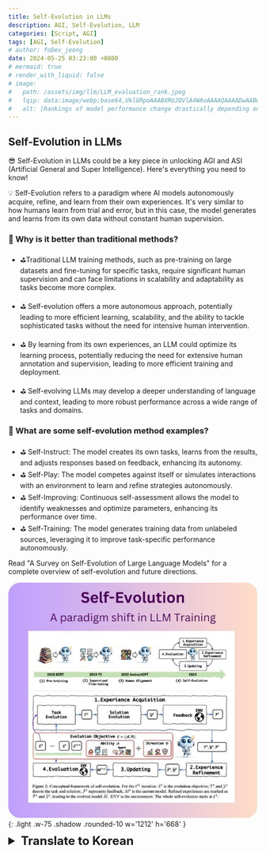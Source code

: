 ```yaml
---
title: Self-Evolution in LLMs
description: AGI, Self-Evolution, LLM
categories: [Script, AGI]
tags: [AGI, Self-Evolution]
# author: foDev_jeong
date: 2024-05-25 03:23:00 +0800
# mermaid: true
# render_with_liquid: false
# image:
#   path: /assets/img/llm/LLM_evaluation_rank.jpeg
#   lqip: data:image/webp;base64,UklGRpoAAABXRUJQVlA4WAoAAAAQAAAADwAABwAAQUxQSDIAAAARL0AmbZurmr57yyIiqE8oiG0bejIYEQTgqiDA9vqnsUSI6H+oAERp2HZ65qP/VIAWAFZQOCBCAAAA8AEAnQEqEAAIAAVAfCWkAALp8sF8rgRgAP7o9FDvMCkMde9PK7euH5M1m6VWoDXf2FkP3BqV0ZYbO6NA/VFIAAAA
#   alt: [Rankings of model performance change drastically depending on which LLM is used as the judge on KILT-NQ]
---
```



## Self-Evolution in LLMs

😎 Self-Evolution in LLMs could be a key piece in unlocking AGI and ASI (Artificial General and Super Intelligence). Here's everything you need to know!

💡 Self-Evolution refers to a paradigm where AI models autonomously acquire, refine, and learn from their own experiences. It's very similar to how humans learn from trial and error, but in this case, the model generates and learns from its own data without constant human supervision.

### 🤔 Why is it better than traditional methods?
- ⛳Traditional LLM training methods, such as pre-training on large datasets and fine-tuning for specific tasks, require significant human supervision and can face limitations in scalability and adaptability as tasks become more complex. 

- ⛳ Self-evolution offers a more autonomous approach, potentially leading to more efficient learning, scalability, and the ability to tackle sophisticated tasks without the need for intensive human intervention.

- ⛳ By learning from its own experiences, an LLM could optimize its learning process, potentially reducing the need for extensive human annotation and supervision, leading to more efficient training and deployment.

- ⛳ Self-evolving LLMs may develop a deeper understanding of language and context, leading to more robust performance across a wide range of tasks and domains.

### 🤔 What are some self-evolution method examples?
- ⛳ Self-Instruct: The model creates its own tasks, learns from the results, and adjusts responses based on feedback, enhancing its autonomy.
- ⛳ Self-Play: The model competes against itself or simulates interactions with an environment to learn and refine strategies autonomously.
- ⛳ Self-Improving: Continuous self-assessment allows the model to identify weaknesses and optimize parameters, enhancing its performance over time.
- ⛳ Self-Training: The model generates training data from unlabeled sources, leveraging it to improve task-specific performance autonomously.

Read "A Survey on Self-Evolution of Large Language Models" for a complete overview of self-evolution and future directions.

![ Self Evolution ](/assets/img/news/Self-Evolution.jpeg){: .light .w-75 .shadow .rounded-10 w='1212' h='668' }


<details markdown="1">
<summary style= "font-size:24px; line-height:24px; font-weight:bold; cursor:pointer;" > Translate to Korean </summary>

* * * 

## LLM의 자기 진화

😎 LLM의 자기 진화는 AGI와 ASI(Artificial General and Super Intelligence)를 여는 데 핵심적인 요소가 될 수 있습니다. 여기 당신이 알아야 할 모든 것이 있습니다!

💡 자기 진화(Self-Evolution)는 AI 모델이 자신의 경험을 자율적으로 습득하고, 개선하고, 학습하는 패러다임을 말합니다. 인간이 시행착오를 통해 학습하는 방식과 매우 유사하지만, 이 경우 모델은 지속적인 인간의 감독 없이 자체 데이터를 생성하고 학습합니다.

### 🤔 전통적인 방법보다 나은 이유는 무엇입니까?
- ⛳대규모 데이터 세트에 대한 사전 훈련 및 특정 작업에 대한 미세 조정과 같은 기존 LLM 훈련 방법은 상당한 사람의 감독이 필요하며 작업이 더욱 복잡해짐에 따라 확장성과 적응성의 한계에 직면할 수 있습니다. 
- ⛳ 자기 진화는 보다 자율적인 접근 방식을 제공하여 잠재적으로 보다 효율적인 학습, 확장성 및 집중적인 인간 개입 없이 정교한 작업을 처리할 수 있는 능력으로 이어질 수 있습니다.
- ⛳ LLM은 자체 경험을 통해 학습함으로써 학습 프로세스를 최적화하여 광범위한 인간 주석 및 감독의 필요성을 줄여 보다 효율적인 교육 및 배포로 이어질 수 있습니다.
- ⛳ 스스로 진화하는 LLM은 언어와 컨텍스트에 대한 더 깊은 이해를 개발하여 광범위한 작업과 도메인에서 보다 강력한 성능을 제공할 수 있습니다.

### 🤔 자기 진화 방법의 예는 무엇입니까?
- ⛳ 자기 지시: 모델은 자체 작업을 생성하고, 결과에서 학습하고, 피드백에 따라 응답을 조정하여 자율성을 향상시킵니다.
- ⛳ 셀프 플레이: 모델은 자체적으로 경쟁하거나 환경과의 상호 작용을 시뮬레이션하여 자율적으로 전략을 학습하고 구체화합니다.
- ⛳ 자체 개선: 지속적인 자체 평가를 통해 모델은 약점을 식별하고 매개변수를 최적화하여 시간이 지남에 따라 성능을 향상시킬 수 있습니다.
- ⛳ 자가 학습: 이 모델은 레이블이 지정되지 않은 원본에서 학습 데이터를 생성하여 작업별 성능을 자율적으로 개선하는 데 활용합니다.

"A Survey on Self-Evolution of Large Language Models"에서 자기 진화와 미래 방향에 대한 전체 개요를 읽어보세요.

</details>